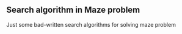 ## Search algorithm in Maze problem
Just some bad-written search algorithms for solving maze problem